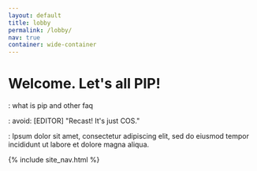 ```yaml
---
layout: default
title: lobby
permalink: /lobby/
nav: true
container: wide-container
---
```


# Welcome. Let's all PIP!

\:  what is pip and other faq

\: avoid: [EDITOR] "Recast! It's just COS."

\: Ipsum dolor sit amet, consectetur adipiscing elit, sed do eiusmod tempor incididunt ut labore et dolore magna aliqua.


{% include site_nav.html %}



















